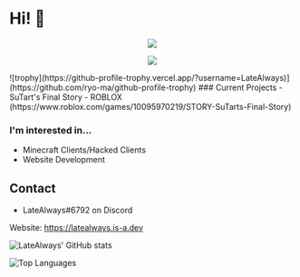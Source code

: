 # Hi! 👋

<p align = "center"><img src = "https://github-widgetbox.vercel.app/api/profile?username=latealways&data=followers,repositories,stars,commits"></p>
<p align = "center"><img src = "https://github-widgetbox.vercel.app/api/skills?names=java,python,html,css,javascript,json,bash,lua,php&includeNames=true"></p>
![trophy](https://github-profile-trophy.vercel.app/?username=LateAlways)](https://github.com/ryo-ma/github-profile-trophy)
### Current Projects
- SuTart's Final Story - ROBLOX (https://www.roblox.com/games/10095970219/STORY-SuTarts-Final-Story)

### I'm interested in...
- Minecraft Clients/Hacked Clients
- Website Development

## Contact
- LateAlways#6792 on Discord

Website: https://latealways.is-a.dev

![LateAlways' GitHub stats](https://github-readme-stats.vercel.app/api?username=latealways&show_icons=true&theme=dark)


![Top Languages](https://github-readme-stats.vercel.app/api/top-langs/?username=latealways&theme=dark&layout=compact)
